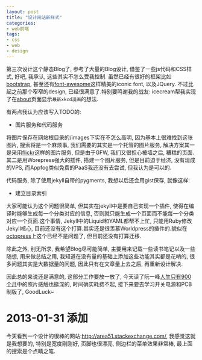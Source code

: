 ```yaml
---
layout: post
title: "设计网站新样式"
categories:
- web前端
tags:
- css
- web
- design
---
```


第三次设计这个静态Blog了, 参考了大量的Blog设计, 借鉴了一些js代码和CSS样式, 好吧, 我承认, 这些其实不怎么受我控制. 虽然已经有很好的框架比如[bootstrap](http://twitter.github.com/bootstrap/), 甚至还有[font-awesome](http://fortawesome.github.com/Font-Awesome/)这样精美的iconic font, 以及JQuery. 不过比起之前那个窄窄的design, 已经很满意了.特别要鸣谢我的战友: icecream帮我实现了在[about](/about.html)页面显示```最新xkcd漫画```的想法.

有两点我认为应该写入TODO的:

- 图片服务和代码服务

将图片保存在网站根目录的/images下实在不怎么高明, 因为基本上很难找到这张图片, 搜索将是一个麻烦事, 我们需要的其实是一个托管的图片服务, 解决方案其一是采用[flickr](http://www.flickr.com/)这样的图片服务, 但是由于GFW, 我们又很担心被墙之后, 糟糕的页面.其二是用Worepress强大的插件, 搭建一个图片服务, 但是目前迫于经济, 没有现成的VPS, 而Appfog类似免费的PaaS我还没有去尝试, 但我认为是可以的. 

代码服务, 除了使用jekyll自带的pygments, 我想以后还会用gist保存, 就像这样:
<script src="https://gist.github.com/4654821.js"></script>

- 建立目录索引

大家可能认为这个问题很简单, 但其实在jekyll中是要自己实现一个插件, 使得在编译时能够生成每一个分类对应的信息, 否则就只能生成一个页面而不能每一个分类对应一个页面.这个事情, Jekyll中的Liquid和YAML都帮不上忙, 只能用Ruby修改Jekyll核心, 目前还没有这个打算.其实还是很羡慕Worldpress的插件的.貌似在[octopress](http://octopress.org/)上这个已经不是问题了, 但目前还没有打算迁移.

除此之外, 别无所求, 我希望Blog尽可能简单, 主要用来记载一些读书笔记以及一些随想, 用来做总结之用, 我知道在没有量的基础上添加这些功能其实都是花哨的, 很多问题其实是大数据量的问题, 因此只有在文章量上去之后, 再重新设计解决. 

因此总的来说还是满意的, 这部分工作要放一放了, 今天读了阮一峰[人生只有900个月](http://www.ruanyifeng.com/blog/2011/05/900-month_lifespan.html)中的照片感触也挺深的, 时间确实耗费不起, 接下来要去学习开关电源和PCB制版了, GoodLuck~

2013-01-31 添加
===============

今天看到一个设计的很棒的网站:http://area51.stackexchange.com/, 我感觉这就是我想要的, 特别是宽度刚刚好, 页脚也很漂亮, 侧边栏的菜单效果非常棒, 最上面的搜索是个点睛之笔.
